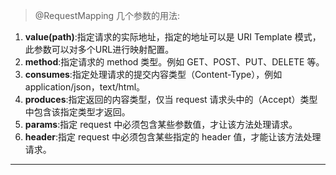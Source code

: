 >@RequestMapping 几个参数的用法:

1. **value(path)**:指定请求的实际地址，指定的地址可以是 URI Template 模式，此参数可以对多个URL进行映射配置。
2. **method**:指定请求的 method 类型。例如 GET、POST、PUT、DELETE 等。
3. **consumes**:指定处理请求的提交内容类型（Content-Type），例如application/json，text/html。
4. **produces**:指定返回的内容类型，仅当 request 请求头中的（Accept）类型中包含该指定类型才返回。
5. **params**:指定 request 中必须包含某些参数值，才让该方法处理请求。
6. **header**:指定 request 中必须包含某些指定的 header 值，才能让该方法处理请求。 
---


 